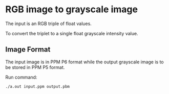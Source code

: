 # RGB image to grayscale image

 The input is an RGB triple of float values. 
 
 To convert the triplet to a single float grayscale intensity value.
 
## Image Format

The input image is in PPM P6 format while the output grayscale image is to be stored in PPM P5 format.

Run command: 
```
./a.out input.ppm output.pbm
```
